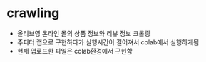 # crawling
- 올리브영 온라인 몰의 상품 정보와 리뷰 정보 크롤링
- 주피터 랩으로 구현하다가 실행시간이 길어져서 colab에서 실행하게됨
- 현재 업로드한 파일은 colab환경에서 구현함
